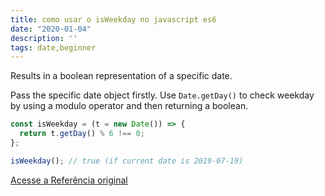 ```yaml
---
title: como usar o isWeekday no javascript es6
date: "2020-01-04"
description: ''
tags: date,beginner
---
```


Results in a boolean representation of a specific date.

Pass the specific date object firstly.
Use `Date.getDay()` to check weekday by using a modulo operator and then returning a boolean.

```js
const isWeekday = (t = new Date()) => {
  return t.getDay() % 6 !== 0;
};
```

```js
isWeekday(); // true (if current date is 2019-07-19)
```


[Acesse a Referência original](http://github.com/30-seconds/)
